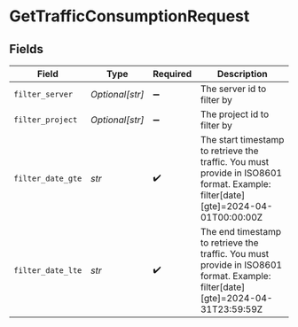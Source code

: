 # GetTrafficConsumptionRequest


## Fields

| Field                                                                                                                            | Type                                                                                                                             | Required                                                                                                                         | Description                                                                                                                      |
| -------------------------------------------------------------------------------------------------------------------------------- | -------------------------------------------------------------------------------------------------------------------------------- | -------------------------------------------------------------------------------------------------------------------------------- | -------------------------------------------------------------------------------------------------------------------------------- |
| `filter_server`                                                                                                                  | *Optional[str]*                                                                                                                  | :heavy_minus_sign:                                                                                                               | The server id to filter by                                                                                                       |
| `filter_project`                                                                                                                 | *Optional[str]*                                                                                                                  | :heavy_minus_sign:                                                                                                               | The project id to filter by                                                                                                      |
| `filter_date_gte`                                                                                                                | *str*                                                                                                                            | :heavy_check_mark:                                                                                                               | The start timestamp to retrieve the traffic. You must provide in ISO8601 format. Example: filter[date][gte]=2024-04-01T00:00:00Z |
| `filter_date_lte`                                                                                                                | *str*                                                                                                                            | :heavy_check_mark:                                                                                                               | The end timestamp to retrieve the traffic. You must provide in ISO8601 format. Example: filter[date][gte]=2024-04-31T23:59:59Z   |